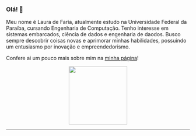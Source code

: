 ### Olá! 👋

Meu nome é Laura de Faria, atualmente estudo na Universidade Federal da Paraíba, cursando Engenharia de Computação. Tenho interesse em sistemas embarcados, ciência de dados e engenharia de daodos. Busco sempre descobrir coisas novas e aprimorar minhas habilidades, possuindo um entusiasmo por inovação e empreendedorismo.

 Confere ai um pouco mais sobre mim na [minha página](https://lauradefaria.github.io)!

<p align="center">
<a href="https://github.com/lauradefaria">
  <img height="160em" src="https://github-readme-stats.vercel.app/api/top-langs/?username=lauradefaria&theme=dracula&layout=compact&langs_count=6" />
</a>
</p>

---
